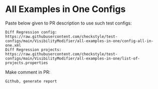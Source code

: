 # All Examples in One Configs
Paste below given to PR description to use such test configs:
```
Diff Regression config: https://raw.githubusercontent.com/checkstyle/test-configs/main/VisibilityModifier/all-examples-in-one/config-all-in-one.xml
Diff Regression projects: https://raw.githubusercontent.com/checkstyle/test-configs/main/VisibilityModifier/all-examples-in-one/list-of-projects.properties
```
Make comment in PR:
```
Github, generate report
```
